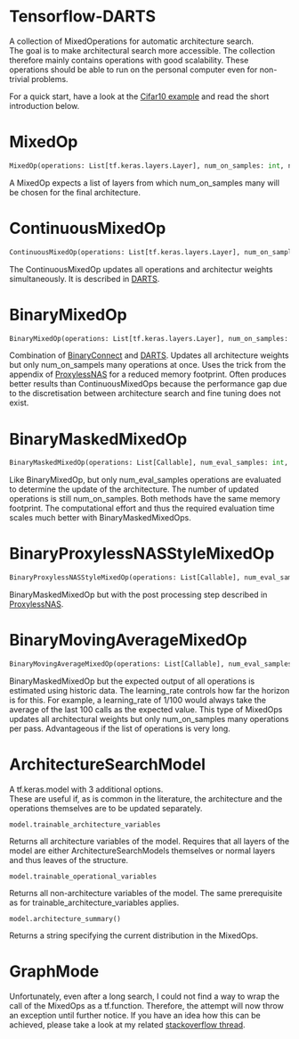 # Tensorflow-DARTS

A collection of MixedOperations for automatic architecture search.  
The goal is to make architectural search more accessible.
The collection therefore mainly contains operations with good scalability.
These operations should be able to run on the personal computer even for non-trivial problems.

For a quick start, have a look at the [Cifar10 example](./src/Examples/cifar10_keras.py) and read the short introduction below.

# MixedOp
```python
MixedOp(operations: List[tf.keras.layers.Layer], num_on_samples: int, name=None)
```
A MixedOp expects a list of layers from which num_on_samples many will be chosen for the final architecture.

# ContinuousMixedOp
```python
ContinuousMixedOp(operations: List[tf.keras.layers.Layer], num_on_samples: int, name=None)
```

The ContinuousMixedOp updates all operations and architectur weights simultaneously. It is described in [DARTS](https://arxiv.org/abs/1806.09055).

# BinaryMixedOp
```python
BinaryMixedOp(operations: List[tf.keras.layers.Layer], num_on_samples: int, name=None)
```
Combination of [BinaryConnect](https://arxiv.org/abs/1511.00363) and [DARTS](https://arxiv.org/abs/1806.09055). Updates all architecture weights but only num_on_sampels many operations at once. Uses the trick from the appendix of [ProxylessNAS](https://arxiv.org/abs/1812.00332) for a reduced memory footprint. Often produces better results than ContinuousMixedOps because the performance gap due to the discretisation between architecture search and fine tuning does not exist.

# BinaryMaskedMixedOp
```python
BinaryMaskedMixedOp(operations: List[Callable], num_eval_samples: int, num_on_samples: int, name=None)
```
Like BinaryMixedOp, but only num_eval_samples operations are evaluated to determine the update of the architecture. The number of updated operations is still num_on_samples. Both methods have the same memory footprint. The computational effort and thus the required evaluation time scales much better with BinaryMaskedMixedOps.

# BinaryProxylessNASStyleMixedOp
```python
BinaryProxylessNASStyleMixedOp(operations: List[Callable], num_eval_samples: int, num_on_samples: int, name=None)
```
BinaryMaskedMixedOp but with the post processing step described in [ProxylessNAS](https://arxiv.org/abs/1812.00332).

# BinaryMovingAverageMixedOp
```python
BinaryMovingAverageMixedOp(operations: List[Callable], num_eval_samples: int, num_on_samples: int, learning_rate: float)
```
BinaryMaskedMixedOp but the expected output of all operations is estimated using historic data. The learning_rate controls how far the horizon is for this. For example, a learning_rate of 1/100 would always take the average of the last 100 calls as the expected value. This type of MixedOps updates all architectural weights but only num_on_samples many operations per pass. Advantageous if the list of operations is very long.

# ArchitectureSearchModel

A tf.keras.model with 3 additional options.  
These are useful if, as is common in the literature, the architecture and the operations themselves are to be updated separately.
```
model.trainable_architecture_variables
```
Returns all architecture variables of the model. Requires that all layers of the model are either ArchitectureSearchModels themselves or normal layers and thus leaves of the structure.
```
model.trainable_operational_variables
```
Returns all non-architecture variables of the model. The same prerequisite as for trainable_architecture_variables applies.
```
model.architecture_summary()
```
Returns a string specifying the current distribution in the MixedOps.

# GraphMode

Unfortunately, even after a long search, I could not find a way to wrap the call of the MixedOps as a tf.function.
Therefore, the attempt will now throw an exception until further notice.
If you have an idea how this can be achieved, please take a look at my related [stackoverflow thread](https://stackoverflow.com/questions/72360420/how-to-evaluate-only-a-random-subset-of-all-possible-operations-per-pass-inside/). 
